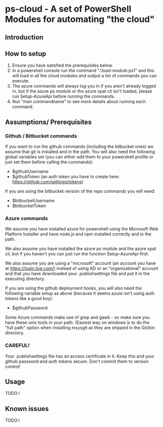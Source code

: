 # ps-cloud - A set of PowerShell Modules for automating "the cloud"

## Introduction

## How to setup

 1. Ensure you have satisfied the prerequisites below.
 2. In a powershell console run the command ".\load-module.ps1" and this will load in all the cloud modules and output a list of commands you can execute.
 3. The azure commands will always log you in if you aren't already logged in, but if the azure ps module or the azure xpat cli isn't loaded, please run Setup-AzureApi before running the commands.
 4. Run "man commandname" to see more details about running each command.

## Assumptions/ Prerequisites

### Github / Bitbucket commands

If you want to run the github commands (including the bitbucket ones) we assume that git is installed and in the path. You will also need the following global variables set (you can either add them to your powershell profile or just set them before calling the commands):

  * $githubUsername
  * $githubToken (an auth token you have to create here: https://github.com/settings/tokens)

If you are using the bitbucket version of the repo commands you will need:

  * $bitbucketUsername
  * $bitbucketToken

### Azure commands

We assume you have installed azure for powershell using the Microsoft Web Platform Installer and have node.js and npm installed correctly and in the path.

We also assume you have installed the azure ps module and the azure xpat cli, but if you haven't you can just run the function Setup-AzureApi first.

We also assume you are using a "microsoft" account (an account you have at https://login.live.com/) instead of using AD or an "organizational" account and that you have downloaded your .publishsettings file and put it in the executing directory.

If you are using the github deployment hooks, you will also need the following variable setup as above (because it seems azure isn't using auth tokens like a good boy):
  * $githubPassword

Some Azure commands make use of grep and gawk - so make sure you have these unix tools in your path. (Easiest way on windows is to do the "full path" option when installing msysgit as they are shipped in the Git/bin directory.

### CAREFUL!

Your .publishsettings file has an access certificate in it. Keep this and your github password and auth tokens secure. Don't commit them to version control!

## Usage

TODO:!

## Known issues

TODO:!

